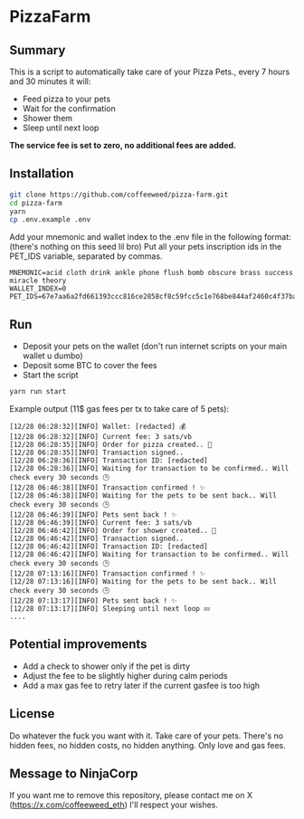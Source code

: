 # PizzaFarm

## Summary

This is a script to automatically take care of your Pizza Pets., every 7 hours and 30 minutes it will:
- Feed pizza to your pets
- Wait for the confirmation
- Shower them
- Sleep until next loop

**The service fee is set to zero, no additional fees are added.**


## Installation

```bash
git clone https://github.com/coffeeweed/pizza-farm.git
cd pizza-farm
yarn
cp .env.example .env
```

Add your mnemonic and wallet index to the .env file in the following format: (there's nothing on this seed lil bro)
Put all your pets inscription ids in the PET_IDS variable, separated by commas.
```
MNEMONIC=acid cloth drink ankle phone flush bomb obscure brass success miracle theory
WALLET_INDEX=0
PET_IDS=67e7aa6a2fd661393ccc816ce2858cf8c59fcc5c1e768be844af2460c4f37ba4i1186,67e7aa6a2fd661393ccc816ce2858cf8c59fcc5c1e768be844af2460c4f37ba4i1190
```

## Run

- Deposit your pets on the wallet (don't run internet scripts on your main wallet u dumbo)
- Deposit some BTC to cover the fees
- Start the script
```bash
yarn run start
```

Example output (11$ gas fees per tx to take care of 5 pets):
```
[12/28 06:28:32][INFO] Wallet: [redacted] 💰
[12/28 06:28:32][INFO] Current fee: 3 sats/vb
[12/28 06:28:35][INFO] Order for pizza created.. 🍕
[12/28 06:28:35][INFO] Transaction signed..
[12/28 06:28:36][INFO] Transaction ID: [redacted]
[12/28 06:28:36][INFO] Waiting for transaction to be confirmed.. Will check every 30 seconds 🕒
[12/28 06:46:38][INFO] Transaction confirmed ! ✨
[12/28 06:46:38][INFO] Waiting for the pets to be sent back.. Will check every 30 seconds 🕒
[12/28 06:46:39][INFO] Pets sent back ! ✨
[12/28 06:46:39][INFO] Current fee: 3 sats/vb
[12/28 06:46:42][INFO] Order for shower created.. 🚿
[12/28 06:46:42][INFO] Transaction signed..
[12/28 06:46:42][INFO] Transaction ID: [redacted]
[12/28 06:46:42][INFO] Waiting for transaction to be confirmed.. Will check every 30 seconds 🕒
[12/28 07:13:16][INFO] Transaction confirmed ! ✨
[12/28 07:13:16][INFO] Waiting for the pets to be sent back.. Will check every 30 seconds 🕒
[12/28 07:13:17][INFO] Pets sent back ! ✨
[12/28 07:13:17][INFO] Sleeping until next loop 💤
....
```


## Potential improvements

- Add a check to shower only if the pet is dirty
- Adjust the fee to be slightly higher during calm periods
- Add a max gas fee to retry later if the current gasfee is too high


## License

Do whatever the fuck you want with it. Take care of your pets.
There's no hidden fees, no hidden costs, no hidden anything. Only love and gas fees.


## Message to NinjaCorp

If you want me to remove this repository, please contact me on X (https://x.com/coffeeweed_eth) I'll respect your wishes.
